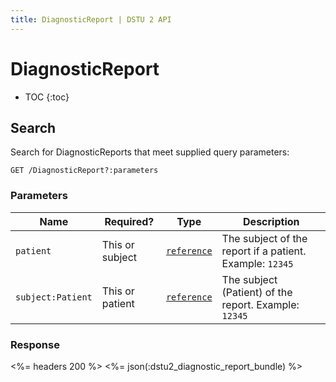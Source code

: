 ```yaml
---
title: DiagnosticReport | DSTU 2 API
---
```


# DiagnosticReport

* TOC
{:toc}

## Search

Search for DiagnosticReports that meet supplied query parameters:

    GET /DiagnosticReport?:parameters

### Parameters

 Name             | Required?       | Type                                                          | Description
------------------|-----------------|---------------------------------------------------------------|---------------------------------------------------------
`patient`         | This or subject |[`reference`](http://hl7.org/fhir/dstu2/search.html#reference) | The subject of the report if a patient. Example: `12345`
`subject:Patient` | This or patient |[`reference`](http://hl7.org/fhir/dstu2/search.html#reference) | The subject (Patient) of the report. Example: `12345`

### Response

<%= headers 200 %>
<%= json(:dstu2_diagnostic_report_bundle) %>